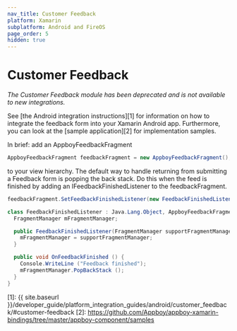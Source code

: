 ```yaml
---
nav_title: Customer Feedback
platform: Xamarin
subplatform: Android and FireOS
page_order: 5
hidden: true
---
```

# Customer Feedback

_The Customer Feedback module has been deprecated and is not available to new integrations._

See [the Android integration instructions][1] for information on how to integrate the feedback form into your Xamarin Android app.  Furthermore, you can look at the [sample application][2] for implementation samples.

In brief:  add an AppboyFeedbackFragment

```csharp
AppboyFeedbackFragment feedbackFragment = new AppboyFeedbackFragment();
```

to your view hierarchy.  The default way to handle returning from submitting a Feedback form is popping the back stack.  Do this when the feed is finished by adding an
IFeedbackFinishedListener to the feedbackFragment.

```csharp
feedbackFragment.SetFeedbackFinishedListener(new FeedbackFinishedListener(Activity.SupportFragmentManager));
```

```csharp
class FeedbackFinishedListener : Java.Lang.Object, AppboyFeedbackFragment.IFeedbackFinishedListener {
  FragmentManager mFragmentManager;

  public FeedbackFinishedListener(FragmentManager supportFragmentManager) {
    mFragmentManager = supportFragmentManager;
  }

  public void OnFeedbackFinished () {
    Console.WriteLine ("Feedback finished");
    mFragmentManager.PopBackStack ();
  }
}
```

[1]: {{ site.baseurl }}/developer_guide/platform_integration_guides/android/customer_feedback/#customer-feedback
[2]: https://github.com/Appboy/appboy-xamarin-bindings/tree/master/appboy-component/samples
